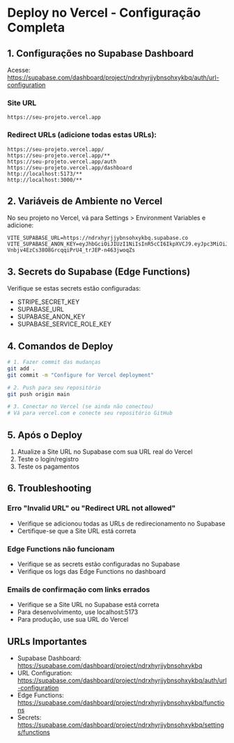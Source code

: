 
# Deploy no Vercel - Configuração Completa

## 1. Configurações no Supabase Dashboard

Acesse: https://supabase.com/dashboard/project/ndrxhyrjjybnsohxykbq/auth/url-configuration

### Site URL
```
https://seu-projeto.vercel.app
```

### Redirect URLs (adicione todas estas URLs):
```
https://seu-projeto.vercel.app/
https://seu-projeto.vercel.app/**
https://seu-projeto.vercel.app/auth
https://seu-projeto.vercel.app/dashboard
http://localhost:5173/**
http://localhost:3000/**
```

## 2. Variáveis de Ambiente no Vercel

No seu projeto no Vercel, vá para Settings > Environment Variables e adicione:

```
VITE_SUPABASE_URL=https://ndrxhyrjjybnsohxykbq.supabase.co
VITE_SUPABASE_ANON_KEY=eyJhbGciOiJIUzI1NiIsInR5cCI6IkpXVCJ9.eyJpc3MiOiJzdXBhYmFzZSIsInJlZiI6Im5kcnhoeXJqanlibnNvaHh5a2JxIiwicm9sZSI6ImFub24iLCJpYXQiOjE3NTA3OTUwNDUsImV4cCI6MjA2NjM3MTA0NX0.4-Vnbjv4EzCs38O8GrcqqiPrU4_trJEP-n463jwoqZs
```

## 3. Secrets do Supabase (Edge Functions)

Verifique se estas secrets estão configuradas:
- STRIPE_SECRET_KEY
- SUPABASE_URL
- SUPABASE_ANON_KEY
- SUPABASE_SERVICE_ROLE_KEY

## 4. Comandos de Deploy

```bash
# 1. Fazer commit das mudanças
git add .
git commit -m "Configure for Vercel deployment"

# 2. Push para seu repositório
git push origin main

# 3. Conectar no Vercel (se ainda não conectou)
# Vá para vercel.com e conecte seu repositório GitHub
```

## 5. Após o Deploy

1. Atualize a Site URL no Supabase com sua URL real do Vercel
2. Teste o login/registro
3. Teste os pagamentos

## 6. Troubleshooting

### Erro "Invalid URL" ou "Redirect URL not allowed"
- Verifique se adicionou todas as URLs de redirecionamento no Supabase
- Certifique-se que a Site URL está correta

### Edge Functions não funcionam
- Verifique se as secrets estão configuradas no Supabase
- Verifique os logs das Edge Functions no dashboard

### Emails de confirmação com links errados
- Verifique se a Site URL no Supabase está correta
- Para desenvolvimento, use localhost:5173
- Para produção, use sua URL do Vercel

## URLs Importantes

- Supabase Dashboard: https://supabase.com/dashboard/project/ndrxhyrjjybnsohxykbq
- URL Configuration: https://supabase.com/dashboard/project/ndrxhyrjjybnsohxykbq/auth/url-configuration
- Edge Functions: https://supabase.com/dashboard/project/ndrxhyrjjybnsohxykbq/functions
- Secrets: https://supabase.com/dashboard/project/ndrxhyrjjybnsohxykbq/settings/functions
```
